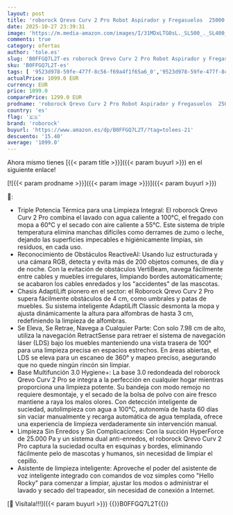 ```yaml
---
layout: post
title: 'roborock Qrevo Curv 2 Pro Robot Aspirador y Fregasuelos  25000 Pa  Zero-Enredos  Lavado Agua 100°C  Autolimpieza  Evita Obstáculos  Secado Automático  para Pelo de Mascotas'
date: 2025-10-27 23:39:31
image: 'https://m.media-amazon.com/images/I/31MDxLTG0sL._SL500_._SL400_.jpg'
comments: true
category: ofertas
author: 'tole.es'
slug: 'B0FFGQ7L2T-es roborock Qrevo Curv 2 Pro Robot Aspirador y Fregasuelos...'
sku: 'B0FFGQ7L2T-es'
tags: [ '9523d978-59fe-477f-8c56-f69a4f1f65a6_0','9523d978-59fe-477f-8c56-f69a4f1f65a6_3301','9523d978-59fe-477f-8c56-f69a4f1f65a6_6801','9523d978-59fe-477f-8c56-f69a4f1f65a6_701','9523d978-59fe-477f-8c56-f69a4f1f65a6_9101','Arborist Merchandising Root','Aspiración, limpieza y cuidado de suelo y ventanas','Aspiradoras','CML-Kitchen','Hogar y cocina','Kitchen All','Los favoritos de nuestros clientes Social: Hogar y cocina','Los favoritos de nuestros clientes Social: Hogar y cocina líneas duras','New Arrivals Social: Home and Kitchen','Robots aspiradores','Self Service','Special Features Stores','roborock','top brands_home_and_kitchen','🇪🇸', ]
actualPrice: 1099.0 EUR
currency: EUR
price: 1099.0
comparePrice: 1299.0 EUR
prodname: 'roborock Qrevo Curv 2 Pro Robot Aspirador y Fregasuelos  25000 Pa  Zero-Enredos  Lavado Agua 100°C  Autolimpieza  Evita Obstáculos  Secado Automático  para Pelo de Mascotas'
country: 'es'
flag: '🇪🇸'
brand: 'roborock'
buyurl: 'https://www.amazon.es/dp/B0FFGQ7L2T/?tag=tolees-21'
descuento: '15.40'
average: '1099.0'
---
```


Ahora mismo tienes [{{< param title >}}]({{< param buyurl >}}) en el siguiente enlace!

[![{{< param prodname >}}]({{< param image >}})]({{< param buyurl >}})

🔎:

- Triple Potencia Térmica para una Limpieza Integral: El roborock Qrevo Curv 2 Pro combina el lavado con agua caliente a 100°C, el fregado con mopa a 60°C y el secado con aire caliente a 55°C. Este sistema de triple temperatura elimina manchas difíciles como derrames de zumo o leche, dejando las superficies impecables e higiénicamente limpias, sin residuos, en cada uso.
- Reconocimiento de Obstáculos ReactiveAI: Usando luz estructurada y una cámara RGB, detecta y evita más de 200 objetos comunes, de día y de noche. Con la evitación de obstáculos VertiBeam, navega fácilmente entre cables y muebles irregulares, limpiando bordes automáticamente; se acabaron los cables enredados y los "accidentes" de las mascotas.
- Chasis AdaptiLift pionero en el sector: el Roborock Qrevo Curv 2 Pro supera fácilmente obstáculos de 4 cm, como umbrales y patas de muebles. Su sistema inteligente AdaptiLift Classic desmonta la mopa y ajusta dinámicamente la altura para alfombras de hasta 3 cm, redefiniendo la limpieza de alfombras.
- Se Eleva, Se Retrae, Navega a Cualquier Parte: Con solo 7.98 cm de alto, utiliza la navegación RetractSense para retraer el sistema de navegación láser (LDS) bajo los muebles manteniendo una vista trasera de 100° para una limpieza precisa en espacios estrechos. En áreas abiertas, el LDS se eleva para un escaneo de 360° y mapeo preciso, asegurando que no quede ningún rincón sin limpiar.
- Base Multifunción 3.0 Hygiene+: La base 3.0 redondeada del roborock Qrevo Curv 2 Pro se integra a la perfección en cualquier hogar mientras proporciona una limpieza potente. Su bandeja con modo remojo no requiere desmontaje, y el secado de la bolsa de polvo con aire fresco mantiene a raya los malos olores. Con detección inteligente de suciedad, autolimpieza con agua a 100°C, autonomía de hasta 60 días sin vaciar manualmente y recarga automática de agua templada, ofrece una experiencia de limpieza verdaderamente sin intervención manual.
- Limpieza Sin Enredos y Sin Complicaciones: Con la succión HyperForce de 25.000 Pa y un sistema dual anti-enredos, el roborock Qrevo Curv 2 Pro captura la suciedad oculta en esquinas y bordes, eliminando fácilmente pelo de mascotas y humanos, sin necesidad de limpiar el cepillo.
- Asistente de limpieza inteligente: Aproveche el poder del asistente de voz inteligente integrado con comandos de voz simples como "Hello Rocky" para comenzar a limpiar, ajustar los modos o administrar el lavado y secado del trapeador, sin necesidad de conexión a Internet.

[🛒 Visítala!!!]({{< param buyurl >}})
{{<world>}}B0FFGQ7L2T{{</world>}}
